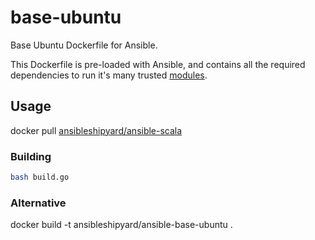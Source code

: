 base-ubuntu
===========

Base Ubuntu Dockerfile for Ansible.

This Dockerfile is pre-loaded with Ansible, and contains all the required
dependencies to run it's many trusted
[modules](http://docs.ansible.com/list_of_all_modules.html).

## Usage

docker pull [ansibleshipyard/ansible-scala](https://registry.hub.docker.com/u/ansibleshipyard/ansible-scala/)


### Building

```bash
bash build.go
```

### Alternative

docker build -t ansibleshipyard/ansible-base-ubuntu .
